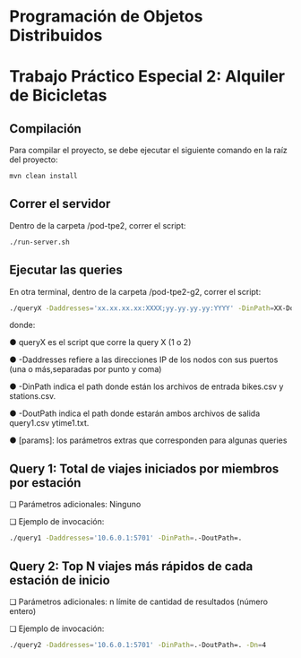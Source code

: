 # Programación de Objetos Distribuidos

# Trabajo Práctico Especial 2: Alquiler de Bicicletas

## Compilación

Para compilar el proyecto, se debe ejecutar el siguiente comando en la raíz del proyecto:

```bash
mvn clean install
```

## Correr el servidor

Dentro de la carpeta /pod-tpe2, correr el script:

```bash
./run-server.sh
```

## Ejecutar las queries

En otra terminal, dentro de la carpeta /pod-tpe2-g2, correr el script:

```bash
./queryX -Daddresses='xx.xx.xx.xx:XXXX;yy.yy.yy.yy:YYYY' -DinPath=XX-DoutPath=YY [params]
```

donde:

  ●  queryX es el script que corre la query X (1 o 2)
  
  ● -Daddresses refiere a las direcciones IP de los nodos con sus puertos (una o más,separadas por punto y coma)
  
  ● -DinPath indica el path donde están los archivos de entrada bikes.csv y stations.csv.
  
  ● -DoutPath indica el path donde estarán ambos archivos de salida query1.csv ytime1.txt.
  
  ● [params]: los parámetros extras que corresponden para algunas queries

  
## Query 1: Total de viajes iniciados por miembros por estación

❏ Parámetros adicionales: Ninguno

❏ Ejemplo de invocación: 

```bash
./query1 -Daddresses='10.6.0.1:5701' -DinPath=.-DoutPath=.
```

## Query 2: Top N viajes más rápidos de cada estación de inicio

❏ Parámetros adicionales: n límite de cantidad de resultados (número entero)

❏ Ejemplo de invocación: 

```bash
./query2 -Daddresses='10.6.0.1:5701' -DinPath=.-DoutPath=. -Dn=4
```
